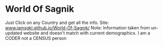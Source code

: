 # World Of Sagnik
Just Click on any Country and get all the info.
Site: www.iamsgkl.github.io/World-Of-Sagnik/
Note: Information taken from un-updated website and doesn't match with current demographics. I am a CODER not a CENSUS person
